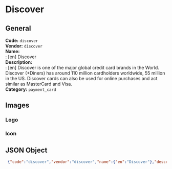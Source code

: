 # Discover 
## General 
**Code:** `discover`  
**Vendor:** `discover`  
**Name:**  
:	[en] Discover  
**Description:**  
: [en] Discover is one of the major global credit card brands in the World. Discover (+Diners) has around 110 million cardholders worldwide, 55 million in the US. Discover cards can also be used for online purchases and act similar as MasterCard and Visa.  
**Category:** `payment_card`  
## Images 
### Logo 
### Icon 
## JSON Object 
```json
 {"code":"discover","vendor":"discover","name":{"en":"Discover"},"description":{"en":"Discover is one of the major global credit card brands in the World. Discover (+Diners) has around 110 million cardholders worldwide, 55 million in the US. Discover cards can also be used for online purchases and act similar as MasterCard and Visa."},"countries":null,"category":"payment_card"}```  
